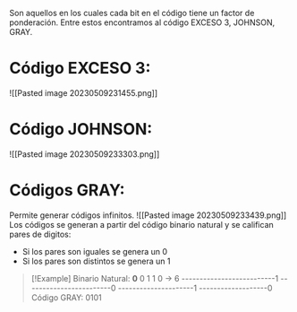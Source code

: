 Son aquellos en los cuales cada bit en el código tiene un factor de ponderación.
Entre estos encontramos al código EXCESO 3, JOHNSON, GRAY.
# Código EXCESO 3:
![[Pasted image 20230509231455.png]]
# Código JOHNSON:
![[Pasted image 20230509233303.png]]
# Códigos GRAY:
Permite generar códigos infinitos.
![[Pasted image 20230509233439.png]]
Los códigos se generan a partir del código binario natural y se califican pares de digitos:

- Si los pares son iguales se genera un 0
- Si los pares son distintos se genera un 1

> [!Example]
> Binario Natural: **0** 0 1 1 0 -> 6
>--------------------------1
>------------------------0
>---------------------1
>-------------------0
> Código GRAY: 0101
